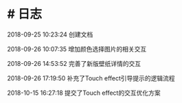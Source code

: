 # # 日志

2018-09-25 10:23:24    创建文档

2018-09-26 10:07:35    增加颜色选择图片的相关交互

2018-09-26 14:53:52     完善了新版壁纸详情的交互

2018-09-26 17:19:50    补充了Touch effect引导提示的逻辑流程

2018-10-15 16:27:18   提交了Touch effect的交互优化方案